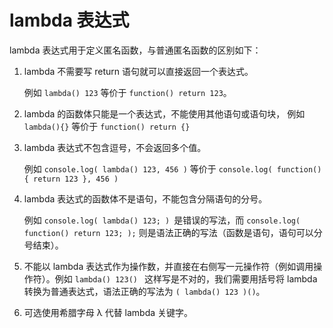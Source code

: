 # lambda 表达式

lambda 表达式用于定义匿名函数，与普通匿名函数的区别如下：

1. lambda 不需要写 return 语句就可以直接返回一个表达式。

   例如 `lambda() 123` 等价于 `function() return 123`。

2. lambda 的函数体只能是一个表达式，不能使用其他语句或语句块，
   例如 `lambda(){}` 等价于 `function() return {}`

3. lambda 表达式不包含逗号，不会返回多个值。

   例如 `console.log( lambda() 123, 456 )`
   等价于 `console.log( function() { return 123 }, 456 )`

4. lambda 表达式的函数体不是语句，不能包含分隔语句的分号。

   例如 `console.log( lambda() 123; ) `是错误的写法，而 `console.log( function() return 123; );` 则是语法正确的写法（函数是语句，语句可以分号结束）。

5. 不能以 lambda 表达式作为操作数，并直接在右侧写一元操作符（例如调用操作符）。例如 `lambda() 123() ` 这样写是不对的，我们需要用括号将 lambda 转换为普通表达式，语法正确的写法为 `( lambda() 123 )()`。

6. 可选使用希腊字母 λ 代替 lambda 关键字。